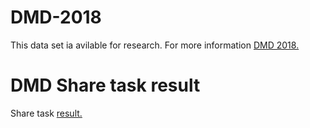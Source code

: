# DMD-2018

This data set ia avilable for research. For more information <a href ="https://vinayakumarr.github.io/AmritaDGA/">DMD 2018.</a>


# DMD Share task result

Share task <a href="https://nlp.amrita.edu/DMD2018/"> result.</a>




